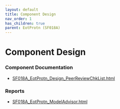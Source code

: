 ```yaml
---
layout: default
title: Component Design
nav_order: 1
has_children: true
parent: EotProtn (SF018A)
---
```

# Component Design
### Component Documentation

- [SF018A_EotProtn_Design_PeerReviewChkList.html](Doc/SF018A_EotProtn_Design_PeerReviewChkList.html)

### Reports

- [SF018A_EotProtn_ModelAdvisor.html](Reports/SF018A_EotProtn_ModelAdvisor.html)

